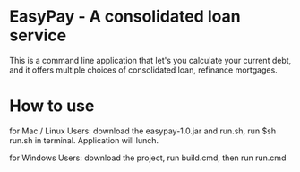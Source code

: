 # EasyPay - A consolidated loan service
  This is a command line application that let's you calculate your current debt, and it offers multiple choices of consolidated loan, refinance mortgages.

# How to use

for Mac / Linux Users:
download the easypay-1.0.jar and run.sh, run $sh run.sh in terminal. Application will lunch.

for Windows Users:
download the project, run build.cmd, then run run.cmd
